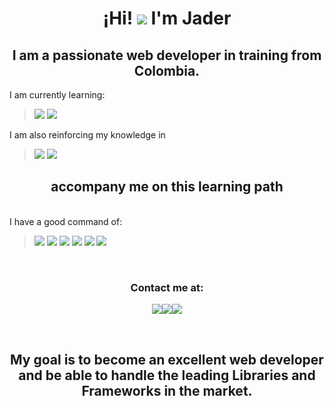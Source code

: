 <h1 align="center">¡Hi! <img src="https://img.icons8.com/emoji/48/000000/smiling-face-with-smiling-eyes.png"/> I'm Jader</h1></center>

<h2 align="center">
I am a passionate web developer in training from Colombia.
</h2>

I am currently learning:
><img src="https://img.icons8.com/color/48/000000/javascript--v1.png"/> <img src="https://img.icons8.com/color/48/000000/nodejs.png"/>

I am also reinforcing my knowledge in
><img src="https://img.icons8.com/color/48/000000/html-5--v1.png"/> <img src="https://img.icons8.com/color/48/000000/css3.png"/>

<h2 align="center"><center>accompany me on this learning path</center></h2>

<br>I have a good command of:
><img src="https://img.icons8.com/color/48/000000/html-5--v1.png"/> <img src="https://img.icons8.com/color/48/000000/css3.png"/> <img src="https://img.icons8.com/color/48/000000/visual-studio-code-2019.png"/> <img src="https://img.icons8.com/color/48/000000/linux--v1.png"/> <img src="https://img.icons8.com/color/48/000000/github--v1.png"/> <img src="https://img.icons8.com/color/48/000000/git.png"/>

<br><h3 align="center">Contact me at:</h5></h3>

<div align="center"><a href="https://twitter.com/Jader9420"><img src="https://img.icons8.com/color/48/000000/twitter--v1.png"/></a><a href="https://www.linkedin.com/in/jader-castro-72261ab6/"><img src="https://img.icons8.com/color/48/000000/linkedin.png"/></a><a href="https://jadercastro.com/"><img src="https://img.icons8.com/color/48/000000/domain--v1.png"/></a></div>

<br><h2 align="center">My goal is to become an excellent web developer and be able to handle the leading Libraries and Frameworks in the market.</h2>
